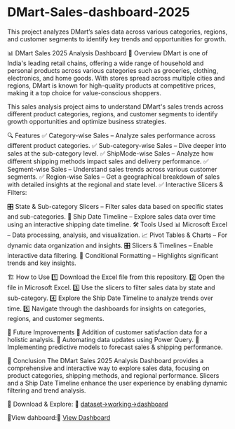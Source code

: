 # DMart-Sales-dashboard-2025
This project analyzes DMart’s sales data across various categories, regions, and customer segments to identify key trends and opportunities for growth.

📊 DMart Sales 2025 Analysis Dashboard
🛒 Overview
DMart is one of India's leading retail chains, offering a wide range of household and personal products across various categories such as groceries, clothing, electronics, and home goods. With stores spread across multiple cities and regions, DMart is known for high-quality products at competitive prices, making it a top choice for value-conscious shoppers.

This sales analysis project aims to understand DMart's sales trends across different product categories, regions, and customer segments to identify growth opportunities and optimize business strategies.

🔍 Features
✅ Category-wise Sales – Analyze sales performance across different product categories.
✅ Sub-category-wise Sales – Dive deeper into sales at the sub-category level.
✅ ShipMode-wise Sales – Analyze how different shipping methods impact sales and delivery performance.
✅ Segment-wise Sales – Understand sales trends across various customer segments.
✅ Region-wise Sales – Get a geographical breakdown of sales with detailed insights at the regional and state level.
✅ Interactive Slicers & Filters:

🎛 State & Sub-category Slicers – Filter sales data based on specific states and sub-categories.
📆 Ship Date Timeline – Explore sales data over time using an interactive shipping date timeline.
🛠 Tools Used
📊 Microsoft Excel – Data processing, analysis, and visualization.
📈 Pivot Tables & Charts – For dynamic data organization and insights.
🎛 Slicers & Timelines – Enable interactive data filtering.
🎨 Conditional Formatting – Highlights significant trends and key insights.

🏗 How to Use
1️⃣ Download the Excel file from this repository.
2️⃣ Open the file in Microsoft Excel.
3️⃣ Use the slicers to filter sales data by state and sub-category.
4️⃣ Explore the Ship Date Timeline to analyze trends over time.
5️⃣ Navigate through the dashboards for insights on categories, regions, and customer segments.

🚀 Future Improvements
🔹 Addition of customer satisfaction data for a holistic analysis.
🔹 Automating data updates using Power Query.
🔹 Implementing predictive models to forecast sales & shipping performance.

🎯 Conclusion
The DMart Sales 2025 Analysis Dashboard provides a comprehensive and interactive way to explore sales data, focusing on product categories, shipping methods, and regional performance. Slicers and a Ship Date Timeline enhance the user experience by enabling dynamic filtering and trend analysis.

📂 Download & Explore: 🚀 <a href="https://github.com/Rajnandini-0804/DMart-Sales-dashboard-2025/blob/main/Main%20Excel%20File%20(Containing%20Dashboard%20%26%20Dataset).xlsx">dataset->working->dashboard</a>

 📂View dahboard:🚀 <a href="https://github.com/Rajnandini-0804/DMart-Sales-dashboard-2025/blob/main/Dashboard.xlsx">View Dashboard</a>






